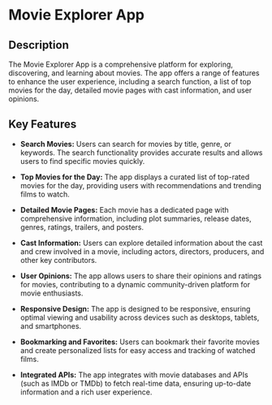 # Movie Explorer App

## Description

The Movie Explorer App is a comprehensive platform for exploring, discovering, and learning about movies. The app offers a range of features to enhance the user experience, including a search function, a list of top movies for the day, detailed movie pages with cast information, and user opinions.

## Key Features

- **Search Movies:** Users can search for movies by title, genre, or keywords. The search functionality provides accurate results and allows users to find specific movies quickly.

- **Top Movies for the Day:** The app displays a curated list of top-rated movies for the day, providing users with recommendations and trending films to watch.

- **Detailed Movie Pages:** Each movie has a dedicated page with comprehensive information, including plot summaries, release dates, genres, ratings, trailers, and posters.

- **Cast Information:** Users can explore detailed information about the cast and crew involved in a movie, including actors, directors, producers, and other key contributors.

- **User Opinions:** The app allows users to share their opinions and ratings for movies, contributing to a dynamic community-driven platform for movie enthusiasts.

- **Responsive Design:** The app is designed to be responsive, ensuring optimal viewing and usability across devices such as desktops, tablets, and smartphones.

- **Bookmarking and Favorites:** Users can bookmark their favorite movies and create personalized lists for easy access and tracking of watched films.

- **Integrated APIs:** The app integrates with movie databases and APIs (such as IMDb or TMDb) to fetch real-time data, ensuring up-to-date information and a rich user experience.

